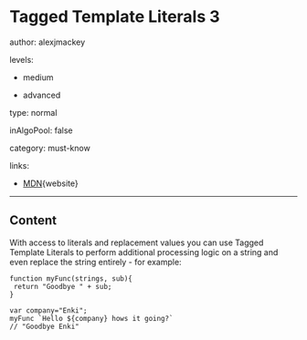 # Tagged Template Literals 3
author: alexjmackey

levels:

  - medium

  - advanced

type: normal

inAlgoPool: false

category: must-know

links:

  - [MDN](https://developer.mozilla.org/en-US/docs/Web/JavaScript/Reference/Template_literals){website}

---
## Content

With access to literals and replacement values you can use Tagged Template Literals to perform additional processing logic on a string and even replace the string entirely - for example:

```
function myFunc(strings, sub){
 return "Goodbye " + sub;
}

var company="Enki";
myFunc `Hello ${company} hows it going?`
// "Goodbye Enki"
```
